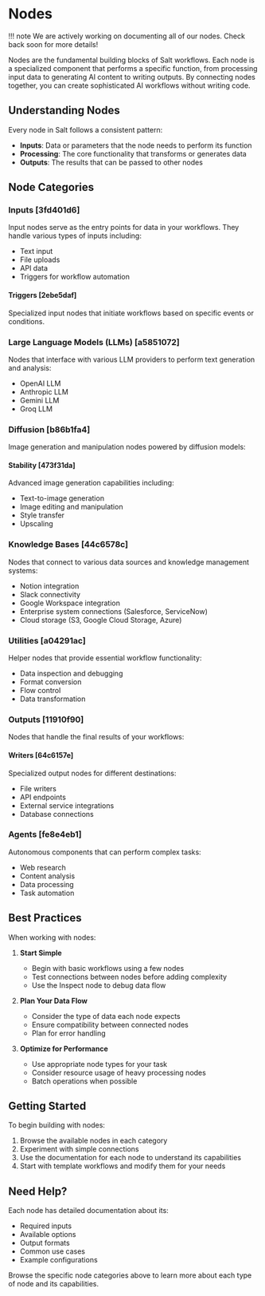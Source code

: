 # Nodes
!!! note
    We are actively working on documenting all of our nodes. Check back soon for more details!

Nodes are the fundamental building blocks of Salt workflows. Each node is a specialized component that performs a specific function, from processing input data to generating AI content to writing outputs. By connecting nodes together, you can create sophisticated AI workflows without writing code.



## Understanding Nodes

Every node in Salt follows a consistent pattern:
- **Inputs**: Data or parameters that the node needs to perform its function
- **Processing**: The core functionality that transforms or generates data
- **Outputs**: The results that can be passed to other nodes

## Node Categories

### Inputs [3fd401d6]
Input nodes serve as the entry points for data in your workflows. They handle various types of inputs including:
- Text input
- File uploads
- API data
- Triggers for workflow automation

#### Triggers [2ebe5daf]
Specialized input nodes that initiate workflows based on specific events or conditions.

### Large Language Models (LLMs) [a5851072]
Nodes that interface with various LLM providers to perform text generation and analysis:
- OpenAI LLM
- Anthropic LLM
- Gemini LLM
- Groq LLM

### Diffusion [b86b1fa4]
Image generation and manipulation nodes powered by diffusion models:

#### Stability [473f31da]
Advanced image generation capabilities including:
- Text-to-image generation
- Image editing and manipulation
- Style transfer
- Upscaling

### Knowledge Bases [44c6578c]
Nodes that connect to various data sources and knowledge management systems:
- Notion integration
- Slack connectivity
- Google Workspace integration
- Enterprise system connections (Salesforce, ServiceNow)
- Cloud storage (S3, Google Cloud Storage, Azure)

### Utilities [a04291ac]
Helper nodes that provide essential workflow functionality:
- Data inspection and debugging
- Format conversion
- Flow control
- Data transformation

### Outputs [11910f90]
Nodes that handle the final results of your workflows:

#### Writers [64c6157e]
Specialized output nodes for different destinations:
- File writers
- API endpoints
- External service integrations
- Database connections

### Agents [fe8e4eb1]
Autonomous components that can perform complex tasks:
- Web research
- Content analysis
- Data processing
- Task automation

## Best Practices

When working with nodes:

1. **Start Simple**
   - Begin with basic workflows using a few nodes
   - Test connections between nodes before adding complexity
   - Use the Inspect node to debug data flow

2. **Plan Your Data Flow**
   - Consider the type of data each node expects
   - Ensure compatibility between connected nodes
   - Plan for error handling

3. **Optimize for Performance**
   - Use appropriate node types for your task
   - Consider resource usage of heavy processing nodes
   - Batch operations when possible

## Getting Started

To begin building with nodes:

1. Browse the available nodes in each category
2. Experiment with simple connections
3. Use the documentation for each node to understand its capabilities
4. Start with template workflows and modify them for your needs

## Need Help?

Each node has detailed documentation about its:
- Required inputs
- Available options
- Output formats
- Common use cases
- Example configurations

Browse the specific node categories above to learn more about each type of node and its capabilities.
